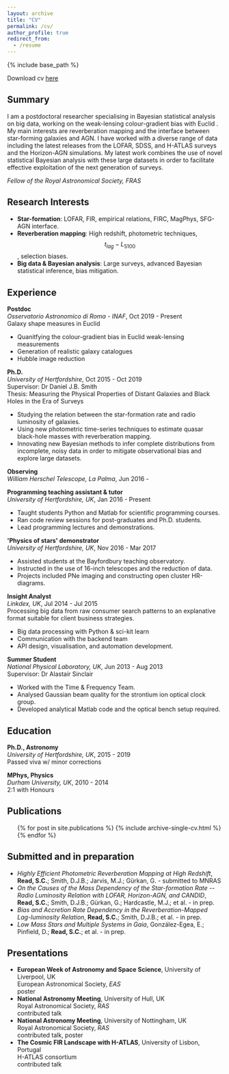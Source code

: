 ```yaml
---
layout: archive
title: "CV"
permalink: /cv/
author_profile: true
redirect_from:
  - /resume
---
```


{% include base_path %}

Download cv [here](/cv.pdf)

## Summary
 I am a postdoctoral researcher specialising in Bayesian statistical analysis on big data, working on the weak-lensing colour-gradient bias with Euclid .
My main interests are reverberation mapping and the interface between star-forming galaxies and AGN. 
I have worked with a diverse range of data including the latest releases from the LOFAR, SDSS, and H-ATLAS surveys and the Horizon-AGN simulations. 
My latest work combines the use of novel statistical Bayesian analysis with these large datasets in order to facilitate effective exploitation of the 
next generation of surveys.



 *Fellow of the Royal Astronomical Society, FRAS*



## Research Interests
* **Star-formation**: LOFAR, FIR, empirical relations, FIRC, MagPhys, SFG-AGN interface.
* **Reverberation mapping**: High redshift, photometric techniques, $$t_{lag}-L_{5100}$$, selection
biases.
* **Big data & Bayesian analysis**: Large surveys, advanced Bayesian statistical inference, bias mitigation.


## Experience
**Postdoc**  
*Osservatorio Astronomico di Roma - INAF*, Oct 2019 - Present  
Galaxy shape measures in Euclid  
  
-   Quanitfying the colour-gradient bias in Euclid weak-lensing
    measurements
-   Generation of realistic galaxy catalogues
-   Hubble image reduction

**Ph.D.**  
*University of Hertfordshire*, Oct 2015 - Oct 2019  
Supervisor: Dr Daniel J.B. Smith  
Thesis: Measuring the Physical Properties of Distant Galaxies and Black
Holes in the Era of Surveys  
-   Studying the relation between the star-formation rate and radio
    luminosity of galaxies.
-   Using new photometric time-series techniques to estimate quasar
    black-hole masses with reverberation mapping.
-   Innovating new Bayesian methods to infer complete distributions from
    incomplete, noisy data in order to mitigate observational bias and
    explore large datasets.

**Observing**  
*William Herschel Telescope, La Palma*, Jun 2016 -   
  
  


**Programming teaching assistant & tutor**  
*University of Hertfordshire, UK*, Jan 2016 - Present  
  
  
-   Taught students Python and Matlab for scientific programming
    courses.
-   Ran code review sessions for post-graduates and Ph.D. students.
-   Lead programming lectures and demonstrations.

**'Physics of stars' demonstrator**  
*University of Hertfordshire, UK*, Nov 2016 - Mar 2017  
  
  
-   Assisted students at the Bayfordbury teaching observatory.
-   Instructed in the use of 16-inch telescopes and the reduction of
    data.
-   Projects included PNe imaging and constructing open cluster
    HR-diagrams.

**Insight Analyst**  
*Linkdex, UK*, Jul 2014 - Jul 2015  
Processing big data from raw consumer search patterns to an explanative
format suitable for client business strategies.  
  
-   Big data processing with Python & sci-kit learn
-   Communication with the backend team
-   API design, visualisation, and automation development.

**Summer Student**  
*National Physical Laboratory, UK*, Jun 2013 - Aug 2013  
Supervisor: Dr Alastair Sinclair  
  
-   Worked with the Time & Frequency Team.
-   Analysed Gaussian beam quality for the strontium ion optical clock
    group.
-   Developed analytical Matlab code and the optical bench setup
    required.



## Education
**Ph.D., Astronomy**  
*University of Hertfordshire, UK*, 2015 - 2019  
Passed viva w/ minor corrections

**MPhys, Physics**  
*Durham University, UK*, 2010 - 2014  
2:1 with Honours



## Publications
  <ul>{% for post in site.publications %}
    {% include archive-single-cv.html %}
  {% endfor %}</ul>
  
  
## Submitted and in preparation
* *Highly Efficient Photometric Reverberation Mapping at High Redshift*, **Read, S.C.**; Smith, D.J.B.; Jarvis, M.J.; Gürkan, G. - submitted to MNRAS
* *On the Causes of the Mass Dependency of the Star-formation Rate -- Radio
Luminosity Relation with LOFAR, Horizon-AGN, and CANDID*, **Read, S.C.**; Smith, D.J.B.; Gürkan, G.; Hardcastle, M.J.; et al. - in prep.
* *Bias and Accretion Rate Dependency in the Reverberation-Mapped
Lag-luminosity Relation*, **Read, S.C.**; Smith, D.J.B.; et al. - in prep.
* *Low Mass Stars and Multiple Systems in Gaia*, González-Egea, E.; Pinfield, D.; **Read, S.C.**; et al. - in prep.


## Presentations
* **European Week of Astronomy and Space Science**, University of Liverpool, UK  
European Astronomical Society, *EAS*  
poster
* **National Astronomy Meeting**, University of Hull, UK  
Royal Astronomical Society, *RAS*  
contributed talk
* **National Astronomy Meeting**, University of Nottingham, UK  
Royal Astronomical Society, *RAS*  
contributed talk, poster
* **The Cosmic FIR Landscape with H-ATLAS**, University of Lisbon, Portugal  
H-ATLAS consortium  
contributed talk